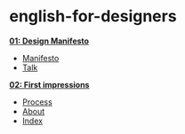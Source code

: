 # english-for-designers

**[01: Design Manifesto](01-design-manifesto)**
- [Manifesto](manifesto.md)
- [Talk](talk.md)

**[02: First impressions](02-first-impressions)**
- [Process](02-first-impressions/process.md)
- [About](about.md)
- [Index](index.md)



